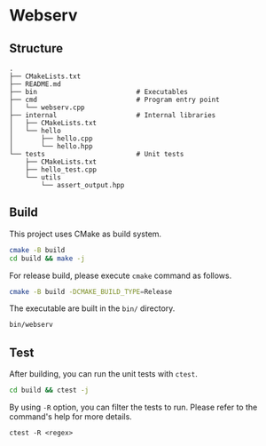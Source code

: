 # Webserv
## Structure
```
.
├── CMakeLists.txt
├── README.md
├── bin                         # Executables
├── cmd                         # Program entry point
│   └── webserv.cpp
├── internal                    # Internal libraries
│   ├── CMakeLists.txt
│   └── hello
│       ├── hello.cpp
│       └── hello.hpp
└── tests                       # Unit tests 
    ├── CMakeLists.txt
    ├── hello_test.cpp
    └── utils
        └── assert_output.hpp
```

## Build
This project uses CMake as build system.
```bash
cmake -B build
cd build && make -j
```

For release build, please execute `cmake` command as follows.
```bash
cmake -B build -DCMAKE_BUILD_TYPE=Release
```

The executable are built in the `bin/` directory.
```bash
bin/webserv
```

## Test
After building, you can run the unit tests with `ctest`.
```bash
cd build && ctest -j
```

By using `-R` option, you can filter the tests to run. Please refer to the command's help for more details.
```
ctest -R <regex>
```